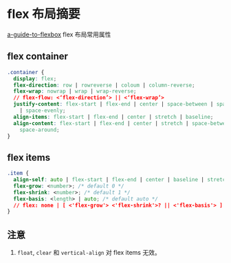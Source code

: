 # flex 布局摘要

[a-guide-to-flexbox](https://css-tricks.com/snippets/css/a-guide-to-flexbox/)
flex 布局常用属性

## flex container

```css
.container {
  display: flex;
  flex-direction: row | rowreverse | coloum | column-reverse;
  flex-wrap: nowrap | wrap | wrap-reverse;
  // flex-flow: <‘flex-direction’> || <‘flex-wrap’>
  justify-content: flex-start | flex-end | center | space-between | space-around
    | space-evenly;
  align-items: flex-start | flex-end | center | stretch | baseline;
  align-content: flex-start | flex-end | center | stretch | space-between |
    space-around;
}
```

## flex items

```css
.item {
  align-self: auto | flex-start | flex-end | center | baseline | stretch;
  flex-grow: <number>; /* default 0 */
  flex-shrink: <number>; /* default 1 */
  flex-basis: <length> | auto; /* default auto */
  // flex: none | [ <'flex-grow'> <'flex-shrink'>? || <'flex-basis'> ]
}
```

## 注意

1. `float`, `clear` 和 `vertical-align` 对 flex items 无效。
